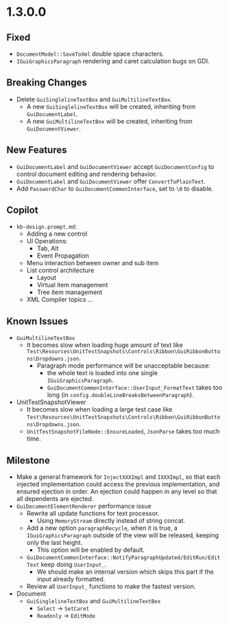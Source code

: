# 1.3.0.0

## Fixed
- `DocumentModel::SaveToXml` double space characters.
- `IGuiGraphicsParagraph` rendering and caret calculation bugs on GDI.

## Breaking Changes
- Delete `GuiSinglelineTextBox` and `GuiMultilineTextBox`.
  - A new `GuiSinglelineTextBox` will be created, inheriting from `GuiDocumentLabel`.
  - A new `GuiMultilineTextBox` will be created, inheriting from `GuiDocumentViewer`.

## New Features
- `GuiDocumentLabel` and `GuiDocumentViewer` accept `GuiDocumentConfig` to control document editing and rendering behavior.
- `GuiDocumentLabel` and `GuiDocumentViewer` offer `ConvertToPlainText`.
- Add `PasswordChar` to `GuiDocumentCommonInterface`, set to `\0` to disable.

## Copilot

- `kb-design.prompt.md`:
  - Adding a new control
  - UI Operations:
    - Tab, Alt
    - Event Propagation
  - Menu interaction between owner and sub item
  - List control architecture
    - Layout
    - Virtual item management
    - Tree item management
  - XML Compiler topics ...

## Known Issues

- `GuiMultilineTextBox`
  - It becomes slow when loading huge amount of text like `Test\Resources\UnitTestSnapshots\Controls\Ribbon\GuiRibbonButtons\Dropdowns.json`.
    - Paragraph mode performance will be unacceptable because:
      - the whole text is loaded into one single `IGuiGraphicsParagraph`.
      - `GuiDocumentCommonInterface::UserInput_FormatText` takes too long (in `config.doubleLineBreaksBetweenParagraph`).
- UnitTestSnapshotViewer
  - It becomes slow when loading a large test case like `Test\Resources\UnitTestSnapshots\Controls\Ribbon\GuiRibbonButtons\Dropdowns.json`.
  - `UnitTestSnapshotFileNode::EnsureLoaded`, `JsonParse` takes too much time.

## Milestone

- Make a general framework for `InjectXXXImpl` and `IXXXImpl`, so that each injected implementation could access the previous implementation, and ensured ejection in order. An ejection could happen in any level so that all dependents are ejected.
- `GuiDocumentElementRenderer` performance issue
  - Rewrite all update functions for text processor.
    - Using `MemoryStream` directly instead of string concat.
  - Add a new option `paragraphRecycle`, when it is true, a `IGuiGraphicsParagraph` outside of the view will be released, keeping only the last height.
    - This option will be enabled by default.
  - `GuiDocumentCommonInterface::NotifyParagraphUpdated/EditRun/EditText` keep doing `UserInput_`.
    - We should make an internal version which skips this part if the input already formatted.
  - Review all `UserInput_` functions to make the fastest version.
- Document
  - `GuiSinglelineTextBox` and `GuiMultilineTextBox`
    - `Select` -> `SetCaret`
    - `Readonly` -> `EditMode`
